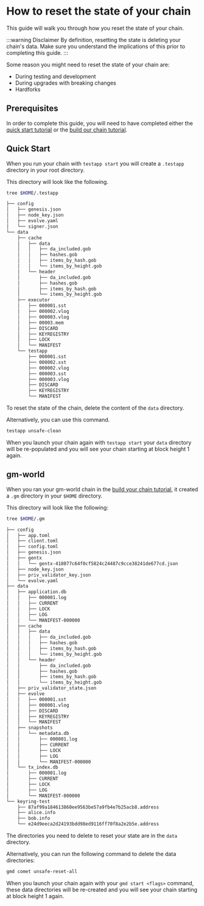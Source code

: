 # How to reset the state of your chain

This guide will walk you through how you reset the state of your chain.

:::warning Disclaimer
By definition, resetting the state is deleting your chain's data. Make sure you understand the implications of this prior to completing this guide.
:::

Some reason you might need to reset the state of your chain are:

* During testing and development
* During upgrades with breaking changes
* Hardforks

## Prerequisites

In order to complete this guide, you will need to have completed either the [quick start tutorial](/docs/guides/quick-start.md) or the [build our chain tutorial](/docs/guides/gm-world.md).

## Quick Start

When you run your chain with `testapp start` you will create a `.testapp` directory in your root directory.

This directory will look like the following.

```bash
tree $HOME/.testapp

├── config
│   ├── genesis.json
│   ├── node_key.json
│   ├── evolve.yaml
│   └── signer.json
└── data
    ├── cache
    │   ├── data
    │   │   ├── da_included.gob
    │   │   ├── hashes.gob
    │   │   ├── items_by_hash.gob
    │   │   └── items_by_height.gob
    │   └── header
    │       ├── da_included.gob
    │       ├── hashes.gob
    │       ├── items_by_hash.gob
    │       └── items_by_height.gob
    ├── executor
    │   ├── 000001.sst
    │   ├── 000002.vlog
    │   ├── 000003.vlog
    │   ├── 00003.mem
    │   ├── DISCARD
    │   ├── KEYREGISTRY
    │   ├── LOCK
    │   └── MANIFEST
    └── testapp
        ├── 000001.sst
        ├── 000002.sst
        ├── 000002.vlog
        ├── 000003.sst
        ├── 000003.vlog
        ├── DISCARD
        ├── KEYREGISTRY
        └── MANIFEST
```

To reset the state of the chain, delete the content of the `data` directory.

Alternatively, you can use this command.

```bash
testapp unsafe-clean
```

When you launch your chain again with `testapp start` your `data` directory will be re-populated and you will see your chain starting at block height 1 again.

## gm-world

When you ran your gm-world chain in the [build your chain tutorial](/docs/guides/gm-world.md), it created a `.gm` directory in your `$HOME` directory.

This directory will look like the following:

```bash
tree $HOME/.gm

├── config
│   ├── app.toml
│   ├── client.toml
│   ├── config.toml
│   ├── genesis.json
│   ├── gentx
│   │   └── gentx-418077c64f0cf5824c24487c9cce38241de677cd.json
│   ├── node_key.json
│   ├── priv_validator_key.json
│   └── evolve.yaml
├── data
│   ├── application.db
│   │   ├── 000001.log
│   │   ├── CURRENT
│   │   ├── LOCK
│   │   ├── LOG
│   │   └── MANIFEST-000000
│   ├── cache
│   │   ├── data
│   │   │   ├── da_included.gob
│   │   │   ├── hashes.gob
│   │   │   ├── items_by_hash.gob
│   │   │   └── items_by_height.gob
│   │   └── header
│   │       ├── da_included.gob
│   │       ├── hashes.gob
│   │       ├── items_by_hash.gob
│   │       └── items_by_height.gob
│   ├── priv_validator_state.json
│   ├── evolve
│   │   ├── 000001.sst
│   │   ├── 000001.vlog
│   │   ├── DISCARD
│   │   ├── KEYREGISTRY
│   │   └── MANIFEST
│   ├── snapshots
│   │   └── metadata.db
│   │       ├── 000001.log
│   │       ├── CURRENT
│   │       ├── LOCK
│   │       ├── LOG
│   │       └── MANIFEST-000000
│   └── tx_index.db
│       ├── 000001.log
│       ├── CURRENT
│       ├── LOCK
│       ├── LOG
│       └── MANIFEST-000000
└── keyring-test
    ├── 87af99a184613860ee9563be57a9fb4e7b25acb8.address
    ├── alice.info
    ├── bob.info
    └── e24d9eeca2d24193bdd98ed9116ff70f8a2e2b5e.address
```

The directories you need to delete to reset your state are in the `data` directory.

Alternatively, you can run the following command to delete the data directories:

```bash
gmd comet unsafe-reset-all
```

When you launch your chain again with your `gmd start <flags>` command, these data directories will be re-created and you will see your chain starting at block height 1 again.
